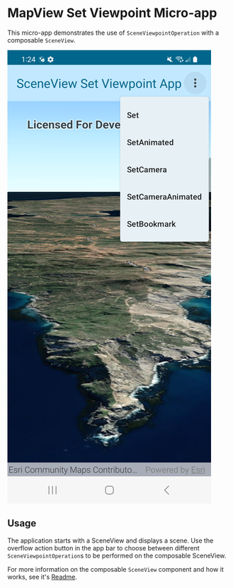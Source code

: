 # MapView Set Viewpoint Micro-app

This micro-app demonstrates the use of `SceneViewpointOperation` with a composable `SceneView`.

![Screenshot](screenshot.png)

## Usage

The application starts with a SceneView and displays a scene. Use the overflow action button in the app bar to choose between different `SceneViewpointOperation`s to be performed on the composable SceneView.

For more information on the composable `SceneView` component and how it works, see it's [Readme](../../toolkit/geo-compose/README.md).

